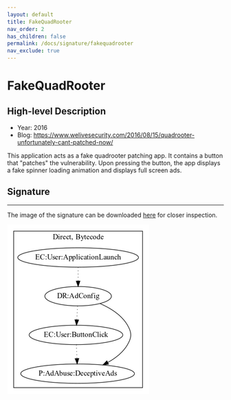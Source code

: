 ```yaml
---
layout: default
title: FakeQuadRooter
nav_order: 2
has_children: false
permalink: /docs/signature/fakequadrooter
nav_exclude: true
---
```


# FakeQuadRooter

## High-level Description

* Year: 2016
* Blog: https://www.welivesecurity.com/2016/08/15/quadrooter-unfortunately-cant-patched-now/

This application acts as a fake quadrooter patching app. It contains a button that "patches" the vulnerability. Upon pressing the button, the app displays a fake spinner loading animation and displays full screen ads.

## Signature
---

The image of the signature can be downloaded [here](../../img/signatures/FakeQuadRooter.png) for closer inspection.

![](../../img/signatures/FakeQuadRooter.png)
